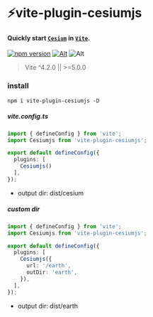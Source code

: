 # ⚡vite-plugin-cesiumjs

#### Quickly start [`Cesium`] in [`Vite`].
[`cesium`]: https://www.cesium.com/
[`Vite`]: https://vitejs.dev/
[![npm version](https://img.shields.io/npm/v/vite-plugin-cesiumjs.svg)](https://www.npmjs.com/package/vite-plugin-cesiumjs)
[![Alt](https://img.shields.io/npm/dt/vite-plugin-cesiumjs)](https://npmcharts.com/compare/vite-plugin-cesiumjs?minimal=true)
![Alt](https://img.shields.io/github/license/mioxs/vite-plugin-cesiumjs)

> Vite ^4.2.0 || >=5.0.0

### install

```shell
npm i vite-plugin-cesiumjs -D
```

##### vite.config.ts

```ts
import { defineConfig } from 'vite';
import Cesiumjs from 'vite-plugin-cesiumjs';

export default defineConfig({
  plugins: [
    Cesiumjs()
  ],
});

```
* output dir: dist/cesium

##### custom dir

```ts
import { defineConfig } from 'vite';
import Cesiumjs from 'vite-plugin-cesiumjs';

export default defineConfig({
  plugins: [
    Cesiumjs({
      url: '/earth',
      outDir: 'earth',
    }),
  ],
});

```
* output dir: dist/earth





